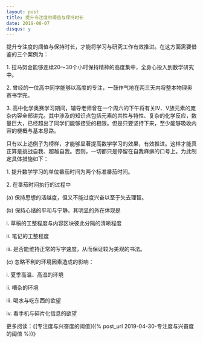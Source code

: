 ```yaml
---
layout: post
title: 提升专注度的阈值与保持时长
date: 2019-08-07
disqus: y
---
```


提升专注度的阈值与保持时长，才能将学习与研究工作有效推进。在这方面需要借鉴的三个案例为：

1\. 拉马努金能够连续20～30个小时保持精神的高度集中，全身心投入到数学研究中。

2\. 曾经的一位高中同学能够以高度的专注，一鼓作气地在两三天内将整本物理奥赛书学完。

3\. 高中化学奥赛学习期间，辅导老师曾在一个周六的下午将有关IV、V族元素的庞杂内容全部讲完。其中涉及的知识点包括元素的共性与特性、复杂的化学反应，数量巨大，已经超出了同学们能够接受的极限。但是只要坚持下来，至少能够吸收内容的梗概与基本思路。

只有以上述例子为榜样，才能够显著提高数学学习的效果，有效推进。这样才能真正算是挑战自我、超越自我。否则，一切都只是停留在自我麻痹的口号上。为此制定具体措施如下：

1\. 提升数学学习的单位番茄时间为两个标准番茄时间。

2\. 在番茄时间执行的过程中

(a) 保持思想的活越度，但又不能过度兴奋以至于失去理智。

(b) 保持心绪的平和与宁静。其明显的外在体现是

i. 草稿的工整程度与内容区块彼此分隔的清晰程度

ii. 笔记的工整程度

iii. 是否能维持正常的写字速度，从而保证较为美观的书法。

(c) 忽略不利的环境因素造成的影响：

i. 夏季高温、高湿的环境

ii. 嘈杂的环境

iii. 喝水与吃东西的欲望

iv. 看手机与碎片化信息的欲望

更多阅读：《[专注度与兴奋度的阈值]({% post_url 2019-04-30-专注度与兴奋度的阈值 %})》
